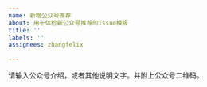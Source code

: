 ```yaml
---
name: 新增公众号推荐
about: 用于体检新公众号推荐的issue模板
title: ''
labels: ''
assignees: zhangfelix

---
```


请输入公众号介绍，或者其他说明文字。并附上公众号二维码。
